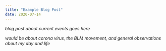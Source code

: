 ```yaml
---
title: "Example Blog Post"
date: 2020-07-14
---
```


*blog post about current events goes here*

*would be about corona virus, the BLM movement, and general observations about my day and life*
